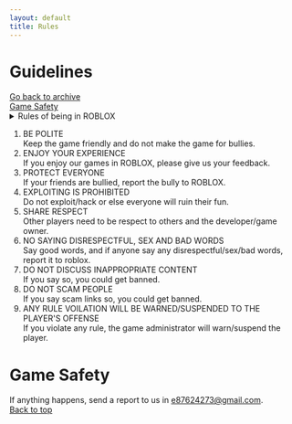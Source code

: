 ```yaml
---
layout: default
title: Rules
---
```


<h1>Guidelines</h1>
<a href='../'>Go back to archive<a><br>
<a href='#safety'>Game Safety</a>

<details>
  <summary>Rules of being in ROBLOX</summary>
  <ol>
    <LI>FOLLOW THE TERMS OF SERVICE RULES</LI>
    <LI>FOLLOW THE COMMUNITY STANDARDS</LI>
    <LI>BE RESPECTFUL</LI>
  </ol>
</details>
<ol>
    <li>BE POLITE<br>Keep the game friendly and do not make the game for bullies.</li>
    <li>ENJOY YOUR EXPERIENCE<br>If you enjoy our games in ROBLOX, please give us your feedback.</li>
    <li>PROTECT EVERYONE<br>If your friends are bullied, report the bully to ROBLOX.</li>
    <li>EXPLOITING IS PROHIBITED<br>Do not exploit/hack or else everyone will ruin their fun.</li>
    <li>SHARE RESPECT<br>Other players need to be respect to others and the developer/game owner.</li>
    <li>NO SAYING DISRESPECTFUL, SEX AND BAD WORDS<br>Say good words, and if anyone say any disrespectful/sex/bad words, report it to roblox.</li>
    <li>DO NOT DISCUSS INAPPROPRIATE CONTENT<br>If you say so, you could get banned.</li>
    <li>DO NOT SCAM PEOPLE<br>If you say scam links so, you could get banned.</li>
    <li>ANY RULE VOILATION WILL BE WARNED/SUSPENDED TO THE PLAYER'S OFFENSE<br>If you violate any rule, the game administrator will warn/suspend the player.</li>
  </ol>

<h1 id="safety">Game Safety</h1>
If anything happens, send a report to us in <a href="mailto:e87624273@gmail.com?subject=Player%20Report">e87624273@gmail.com</a>.<br>
<a href='#'>Back to top</a>
